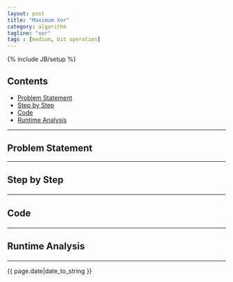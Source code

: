 ```yaml
---
layout: post  
title: "Maximum Xor"  
category: algorithm
tagline: "xor"
tags : [medium, bit operation]
---
```

{% include JB/setup %}

## Contents
+ [Problem Statement](#partI)
+ [Step by Step](#partII)
+ [Code](#partIII)
+ [Runtime Analysis](#partIIII)

----------------------------------

## Problem Statement 
<p id="partI"></p>


----------------------------------

## Step by Step <p id="partII"></p>


----------------------------------

## Code <p id="partIII"></p>


----------------------------------

## Runtime Analysis <p id="partIIII"></p>


----------------------------------


{{ page.date|date_to_string }}
